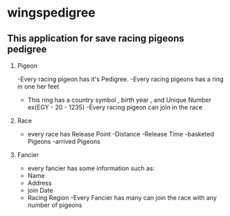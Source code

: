 # wingspedigree
## This application for save racing pigeons pedigree

1. Pigeon
     
    -Every racing pigeon has it's Pedigree.
    -Every racing pigeons has a ring in one her feet
    - This ring has a country symbol , birth year , and Unique Number ex(EGY - 20 - 1235)
    -Every racing pigeon can join in the race
 
 2. Race
    
    - every race has Release Point
    -Distance
    -Release Time
    -basketed Pigeons
    -arrived Pigeons
  
  3. Fancier
    
     - every fancier has some information such as:
     - Name
     - Address
     - join Date
     - Racing Region
     -Every Fancier has many can join the race with any number of pigeons
   
  
